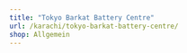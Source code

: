 ```yaml
---
title: "Tokyo Barkat Battery Centre"
url: /karachi/tokyo-barkat-battery-centre/
shop: Allgemein
---
```

